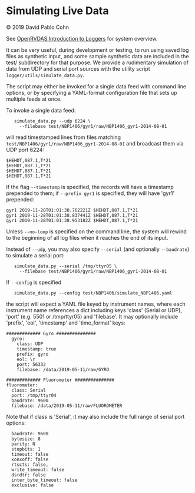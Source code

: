 # Simulating Live Data
© 2019 David Pablo Cohn


See [OpenRVDAS Introduction to Loggers](intro_to_loggers.md) for system
overview.

It can be very useful, during development or testing, to run using
saved log files as synthetic input, and some sample synthetic data are
included in the test/ subdirectory for that purpose. We provide a
rudimentary simulation of data from UDP and serial port sources with
the utility script `logger/utils/simulate_data.py`.

The script may either be invoked for a single data feed with command
line options, or by specifying a YAML-format configuration file that
sets up multiple feeds at once.

To invoke a single data feed:

```
   simulate_data.py --udp 6224 \
     --filebase test/NBP1406/gyr1/raw/NBP1406_gyr1-2014-08-01
```

will read timestamped lines from files matching
`test/NBP1406/gyr1/raw/NBP1406_gyr1-2014-08-01` and broadcast them via
UDP port 6224:

```
$HEHDT,087.1,T*21
$HEHDT,087.1,T*21
$HEHDT,087.1,T*21
$HEHDT,087.1,T*21
```

If the flag `--timestamp` is specified, the records will have a
timestamp prepended to them; if `--prefix gyr1` is specified, they will
have 'gyr1' prepended:

```
gyr1 2019-11-28T01:01:38.762221Z $HEHDT,087.1,T*21
gyr1 2019-11-28T01:01:38.837441Z $HEHDT,087.1,T*21
gyr1 2019-11-28T01:01:38.953182Z $HEHDT,087.1,T*21
```

Unless `--no-loop` is specified on the command line, the system will
rewind to the beginning of all log files when it reaches the end of
its input.

Instead of `--udp`, you may also specify `--serial` (and optionally
`--baudrate`) to simulate a serial port:

```
   simulate_data.py --serial /tmp/ttyr05 \
     --filebase test/NBP1406/gyr1/raw/NBP1406_gyr1-2014-08-01
```

If `--config` is specified

```
   simulate_data.py --config test/NBP1406/simulate_NBP1406.yaml
```

the script will expect a YAML file keyed by instrument names, where
each instrument name references a dict including keys 'class' (Serial
or UDP), 'port' (e.g. 5501 or /tmp/ttyr05) and 'filebase'. It may
optionally include 'prefix', 'eol', 'timestamp' and 'time\_format'
keys:

```
############# Gyro ###############
  gyro:
    class: UDP
    timestamp: true
    prefix: gyro
    eol: \r
    port: 56332
    filebase: /data/2019-05-11/raw/GYRO

############# Fluorometer ###############
fluorometer:
  class: Serial
  port: /tmp/ttyr04
  baudrate: 9600
  filebase: /data/2019-05-11/raw/FLUOROMETER
```

Note that if class is 'Serial', it may also include the full range of
serial port options:

```
  baudrate: 9600
  bytesize: 8
  parity: N
  stopbits: 1
  timeout: false
  xonxoff: false
  rtscts: false,
  write_timeout: false
  dsrdtr: false
  inter_byte_timeout: false
  exclusive: false
```
